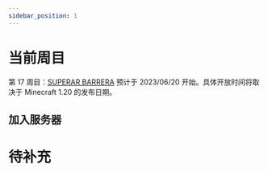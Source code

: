 ```yaml
---
sidebar_position: 1
---
```


# 当前周目

第 17 周目：[SUPERAR BARRERA](/blog/s17) 预计于 2023/06/20 开始。具体开放时间将取决于 Minecraft 1.20 的发布日期。

## 加入服务器

# 待补充